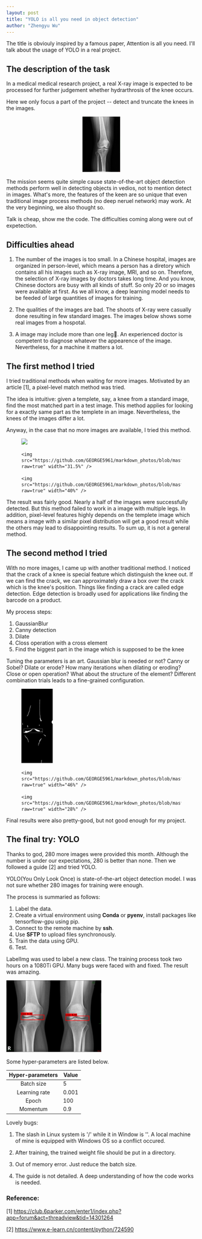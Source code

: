 ```yaml
---
layout: post
title: "YOLO is all you need in object detection"
author: "Zhengyu Wu"
---
```


The title is obviouly inspired by a famous paper, Attention is all you need. I'll talk about the usage of YOLO in a real project. 

## The description of the task

In a medical medical research project, a real X-ray image is expected to be processed for further judgement whether hydrarthrosis of the knee occurs.

Here we only focus a part of the project -- detect and truncate the knees in the images.

<div align="center"><img src="https://github.com/GEORGE5961/markdown_photos/blob/master/y1.jpg?raw=true" width="20%"/></div>

The mission seems quite simple cause state-of-the-art object detection methods perform well in detecting objects in vedios, not to mention detect in images. What's more, the features of the keen are so unique that even traditional image process methods (no deep neruel network) may work. At the very beginning, we also thought so. 

Talk is cheap, show me the code. The difficulties coming along were out of expetection.

## Difficulties ahead

1. The number of the images is too small. In a Chinese hospital, images are organized in person-level, which means a person has a diretory which contains all his images such as X-ray image, MRI, and so on. Therefore, the selection of X-ray images by doctors takes long time. And you know, Chinese doctors are busy with all kinds of stuff. So only 20 or so images were available at first. As we all know, a deep learning model needs to be feeded of large quantities of images for training. 

2. The qualities of the images are bad. The shoots of X-ray were casually done resulting in few standard images. The images below shows some real images from a hospotal.

3. A image may include more than one leg😤. An experienced doctor is competent to diagnose whatever the appearence of the image. Nevertheless, for a machine it matters a lot.
  

## The first method I tried

I tried traditional methods when waiting for more images. Motivated by an article [1], a pixel-level match method was tried.

The idea is intuitive: given a templete, say, a knee from a standard image, find the most matched part in a test image. This method applies for looking for a exactly same part as the templete in an image. Nevertheless, the knees of the images differ a lot.

Anyway, in the case that no more images are available, I tried this method.

<figure class="third">
    <img src="https://github.com/GEORGE5961/markdown_photos/blob/master/y2.png?raw=true" width="20%" />
    
    <img src="https://github.com/GEORGE5961/markdown_photos/blob/master/y3.png?raw=true" width="31.5%" />
    
    <img src="https://github.com/GEORGE5961/markdown_photos/blob/master/y4.png?raw=true" width="40%" />
</figure>

The result was fairly good. Nearly a half of the images were successfully detected. But this method failed to work in a image with multiple legs. In addition, pixel-level features highly depends on the templete image which means a image with a similar pixel distribution will get a good result while the others may lead to disappointing results. To sum up, it is not a general method.

## The second method I tried

With no more images, I came up with another traditional method. I noticed that the crack of a knee is special feature which distinguish the knee out. If we can find the crack, we can approximately draw a box over the crack which is the knee's position. Things like finding a crack are called edge detection. Edge detection is broadly used for applications like finding the barcode on a product.

My process steps:

1. GaussianBlur
2. Canny detection
3. Dilate
4. Closs operation with a cross element
5. Find the biggest part in the image which is supposed to be the knee

Tuning the parameters is an art. Gaussian blur is needed or not? Canny or Sobel? Dilate or erode? How many iterations when dilating or eroding? Close or open operation? What about the structure of the element? Different combination trials leads to a fine-grained configuration.  

<figure class="third">
    <img src="https://github.com/GEORGE5961/markdown_photos/blob/master/y5.png?raw=true" width="19.5%" />
    
    <img src="https://github.com/GEORGE5961/markdown_photos/blob/master/y6.png?raw=true" width="46%" />
    
    <img src="https://github.com/GEORGE5961/markdown_photos/blob/master/y7.png?raw=true" width="28%" />
</figure>

Final results were also pretty-good, but not good enough for my project.


## The final try: YOLO 
	

Thanks to god, 280 more images were provided this month. Although the number is under our expectations, 280 is better than none. Then we followed a guide [2] and tried YOLO.

YOLO(You Only Look Once) is state-of-the-art object detection model. I was not sure whether 280 images for training were enough.

The process is summaried as follows:

1. Label the data.
2. Create a virtual environment using **Conda** or **pyenv**, install packages like tensorflow-gpu using pip.
3. Connect to the remote machine by **ssh**.
4. Use **SFTP** to upload files synchronously.
5. Train the data using GPU.
6. Test.

LabelImg was used to label a new class. The training process took two hours on a 1080Ti GPU. Many bugs were faced with and fixed. The result was amazing. 

 <img src="https://github.com/GEORGE5961/markdown_photos/blob/master/y8.jpg?raw=true" width="50%" />

Some hyper-parameters are listed below.

| Hyper-parameters | Value |
|:----------------:|-------|
| Batch size       | 5     |
| Learning rate    | 0.001 |
| Epoch            | 100   |
| Momentum         | 0.9   |

Lovely bugs:

1. The slash in Linux system is '/' while it in Window is '\'. A local machine of mine is equipped with Windows OS so a conflict occured. 

2. After training, the trained weight file should be put in a directory.

3. Out of memory error. Just reduce the batch size.

4. The guide is not detailed. A deep understanding of how the code works is needed.


### Reference:

[1] https://club.6parker.com/enter1/index.php?app=forum&act=threadview&tid=14301264


[2] https://www.e-learn.cn/content/python/724590





















